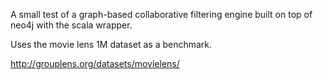 A small test of a graph-based collaborative filtering engine built on top of neo4j with the scala wrapper.

Uses the movie lens 1M dataset as a benchmark.

http://grouplens.org/datasets/movielens/ 